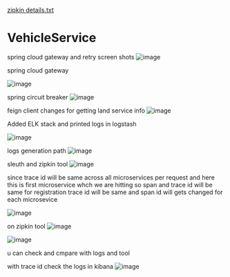 [zipkin details.txt](https://github.com/sindhujaalladi/VehicleService/files/10255846/zipkin.details.txt)
# VehicleService

spring cloud gateway and retry screen shots 
![image](https://user-images.githubusercontent.com/115841974/207994162-e7a0203c-46e9-4ed5-8fea-5d6cd53beb5f.png)


spring cloud gateway

![image](https://user-images.githubusercontent.com/115841974/207994751-5e0840d9-ee36-4ff9-a4e7-4c0a0e6ce7bd.png)

spring circuit breaker 
![image](https://user-images.githubusercontent.com/115841974/207995158-08713f9f-1448-44a6-aa3e-438a15613c1b.png)

feign client changes for getting land service info 
![image](https://user-images.githubusercontent.com/115841974/208024662-1e87053d-9bf7-45a3-bf91-56ec42e2ad90.png)

Added ELK stack and printed logs in logstash 

![image](https://user-images.githubusercontent.com/115841974/208264447-f914a915-104a-4393-80dd-c2c6dc5329bd.png)

logs generation path
![image](https://user-images.githubusercontent.com/115841974/208264561-af438439-bf5e-4fb2-abeb-427e2abaa526.png)


sleuth and zipkin tool
![image](https://user-images.githubusercontent.com/115841974/208344173-b2847c61-38fc-4085-9b11-3c44726dab54.png)

since trace id will be same across all microservices per request and here this is first microservice whch we are hitting so span and trace id will be same 
for registration trace id will be same and span id will gets changed for each microsevice 

![image](https://user-images.githubusercontent.com/115841974/208344288-2f824b9c-818f-4f27-bf9d-8d6d242115b2.png)

on zipkin tool
![image](https://user-images.githubusercontent.com/115841974/208344418-54b4ef94-aa40-4a48-acbc-f4264a14b6a4.png)

![image](https://user-images.githubusercontent.com/115841974/208344465-2f21baa9-b712-4ff9-ac1e-e941e2919a89.png)

u can check and cmpare with logs and tool 

with trace id check the logs in kibana 
![image](https://user-images.githubusercontent.com/115841974/208344844-167dc366-f898-420d-af3d-a483be863f5d.png)


